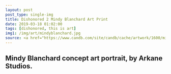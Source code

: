 ```yaml
---
layout: post
post_type: single-img
title: Dishonored 2 Mindy Blanchard Art Print
date: 2019-03-18 01:02:00
tags: [dishonored, this is art]
img1: /img/art/mindyblanchard.jpg
source: <a href="https://www.candb.com/site/candb/cache/artwork/1600/mindy-blanchard-dishonored-2_1220x1600_marked.jpg" target="_blank" rel="nofollow">Cook & Becker</a>
---
```

## Mindy Blanchard concept art portrait, by Arkane Studios.
